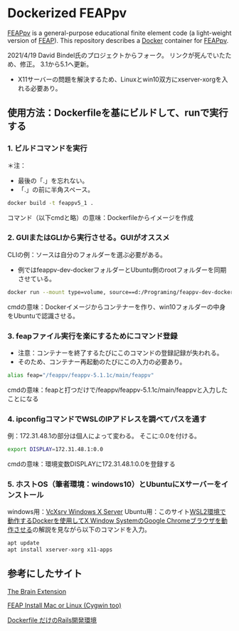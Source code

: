 # Dockerized FEAPpv

[FEAPpv] is a general-purpose educational finite element code
(a light-weight version of [FEAP]).  This repository describes
a [Docker] container for [FEAPpv].

[FEAPpv]: http://projects.ce.berkeley.edu/feap/feappv/

[FEAP]: http://projects.ce.berkeley.edu//feap/

[Docker]: https://www.docker.com/

[DockerHub]: https://hub.docker.com/r/dbindel/feappv-dev/

2021/4/19
David Bindel氏のプロジェクトからフォーク。
リンクが死んでいたため、修正。
3.1から5.1へ更新。

* X11サーバーの問題を解決するため、Linuxとwin10双方にxserver-xorgを入れる必要あり。

## 使用方法：Dockerfileを基にビルドして、runで実行する

### 1. ビルドコマンドを実行

＊注：

* 最後の「.」を忘れない。
* 「.」の前に半角スペース。

```sh
docker build -t feappv5_1 .
```

コマンド（以下cmdと略）の意味：Dockerfileからイメージを作成

### 2. GUIまたはGLIから実行させる。GUIがオススメ

CLIの例：ソースは自分のフォルダーを選ぶ必要がある。

* 例ではfeappv-dev-dockerフォルダーとUbuntu側のrootフォルダーを同期させている。

```sh
docker run --mount type=volume, source==d:/Programing/feappv-dev-docker, target=/root feappv5_1
```

cmdの意味：Dockerイメージからコンテナーを作り、win10フォルダーの中身をUbuntuで認識させる。

### 3. feapファイル実行を楽にするためにコマンド登録

* 注意：コンテナーを終了するたびにこのコマンドの登録記録が失われる。
* そのため、コンテナー再起動のたびにこの入力の必要あり。

```sh
alias feap="/feappv/feappv-5.1.1c/main/feappv"
```

cmdの意味：feapと打つだけで/feappv/feappv-5.1.1c/main/feappvと入力したことになる

### 4. ipconfigコマンドでWSLのIPアドレスを調べてパスを通す

例：172.31.48.1の部分は個人によって変わる。 そこに:0.0を付ける。

```sh
export DISPLAY=172.31.48.1:0.0
```

cmdの意味：環境変数DISPLAYに172.31.48.1:0.0を登録する

### 5. ホストOS（筆者環境：windows10）とUbuntuにXサーバーをインストール

windows用：[VcXsrv Windows X Server](https://sourceforge.net/projects/vcxsrv/)
Ubuntu用：このサイト[WSL2環境で動作するDockerを使用してX Window SystemのGoogle Chromeブラウザを動作させる](https://uepon.hatenadiary.com/entry/2020/12/30/005941)の解説を見ながら以下のコマンドを入力。

```sh
apt update
apt install xserver-xorg x11-apps
```

## 参考にしたサイト

[The Brain Extension](http://thebrainextension.blogspot.com/2015/01/install-feappv-on-ubuntu-1404.html)

[FEAP Install Mac or Linux (Cygwin too)](https://www.youtube.com/watch?v=_ohQ__rqq3Y)

[Dockerfile だけのRails開発環境](https://qiita.com/aucfan-engineer/items/8a58ef6a8941eb35e2b7)
